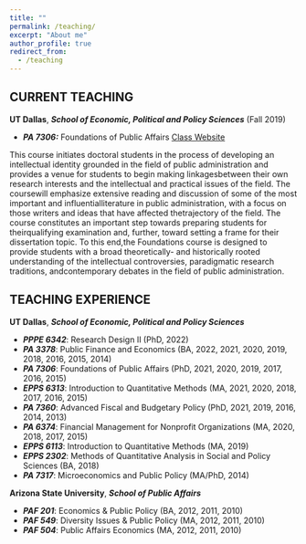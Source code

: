 ```yaml
---
title: ""
permalink: /teaching/
excerpt: "About me"
author_profile: true
redirect_from: 
  - /teaching
---
```

 
## CURRENT TEACHING

**UT Dallas**, ***School of Economic, Political and Policy Sciences*** (Fall 2019) 

  * ***PA 7306:*** Foundations of Public Affairs  [Class Website](https://elearning.utdallas.edu/webapps/blackboard/content/listContentEditable.jsp?content_id=_4287675_1&course_id=_210379_1)

This course initiates doctoral students in the process of developing an intellectual identity grounded in the field of public administration and provides a venue for students to begin making linkagesbetween their own research interests and the intellectual and practical issues of the field. The coursewill emphasize extensive reading and discussion of some of the most important and influentialliterature in public administration, with a focus on those writers and ideas that have affected thetrajectory of the field. The course constitutes an important step towards preparing students for theirqualifying examination and, further, toward setting a frame for their dissertation topic. To this end,the Foundations course is designed to provide students with a broad theoretically- and historically rooted understanding of the intellectual controversies, paradigmatic research traditions, andcontemporary debates in the field of public administration. 

## TEACHING EXPERIENCE

**UT Dallas**, ***School of Economic, Political and Policy Sciences***

  * ***PPPE 6342***: Research Design II (PhD, 2022)
  * ***PA 3378***: Public Finance and Economics (BA, 2022, 2021, 2020, 2019, 2018, 2016, 2015, 2014)
  * ***PA 7306***: Foundations of Public Affairs (PhD, 2021, 2020, 2019, 2017, 2016, 2015)
  * ***EPPS 6313***: Introduction to Quantitative Methods (MA, 2021, 2020, 2018, 2017, 2016, 2015)
  * ***PA 7360***: Advanced Fiscal and Budgetary Policy (PhD, 2021, 2019, 2016, 2014, 2013)
  * ***PA 6374***: Financial Management for Nonprofit Organizations (MA, 2020, 2018, 2017, 2015)
  * ***EPPS 6113***: Introduction to Quantitative Methods (MA, 2019)
  * ***EPPS 2302***: Methods of Quantitative Analysis in Social and Policy Sciences (BA, 2018)
  * ***PA 7317***: Microeconomics and Public Policy (MA/PhD, 2014)
  
**Arizona State University**, ***School of Public Affairs***

  * ***PAF 201***: Economics & Public Policy (BA, 2012, 2011, 2010)
  * ***PAF 549***: Diversity Issues & Public Policy (MA, 2012, 2011, 2010)
  * ***PAF 504***: Public Affairs Economics (MA, 2012, 2011, 2010)


<!--
<center>
<img src="https://asobolev.com/files/figs/major-cyber-attacks.gif" style="height:500%;">
<figcaption><i>Major Cyber Attacks Across the Globe</i></figcaption>
</center>

-->

